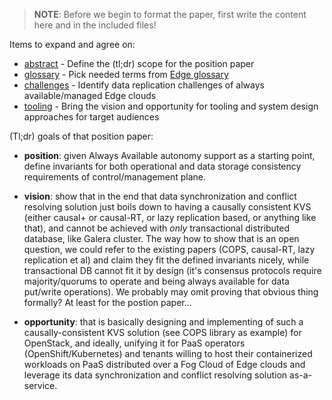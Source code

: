 > **NOTE**: Before we begin to format the paper, first write the content here
> and in the included files!

Items to expand and agree on:

* [abstract](./abstract.md) - Define the (tl;dr) scope for the position paper
* [glossary](./glossary.md) - Pick needed terms from [Edge glossary](https://github.com/State-of-the-Edge/glossary)
* [challenges](./challenges.md) - Identify data replication challenges of always available/managed Edge clouds
* [tooling](./vision.md) - Bring the vision and opportunity for tooling and system design approaches for target audiences

(Tl;dr) goals of that position paper:

* **position**: given Always Available autonomy support as a starting point,
  define invariants for both operational and data storage consistency
  requirements of control/management plane.

* **vision**: show that in the end that data synchronization and conflict
  resolving solution just boils down to having a causally
  consistent KVS (either causal+ or causal-RT, or lazy replication
  based, or anything like that), and cannot be achieved with *only*
  transactional distributed database, like Galera cluster. The way how
  to show that is an open question, we could refer to the existing
  papers (COPS, causal-RT, lazy replication et al) and claim they fit
  the defined invariants nicely, while transactional DB cannot fit it
  by design (it's consensus protocols require majority/quorums to
  operate and being always available for data put/write operations).
  We probably may omit proving that obvious thing formally? At least for
  the postion paper...

* **opportunity**: that is basically designing and implementing of such a
  causally-consistent KVS solution (see COPS library as example) for
  OpenStack, and ideally, unifying it for PaaS operators
  (OpenShift/Kubernetes) and tenants willing to host their containerized
  workloads on PaaS distributed over a Fog Cloud of Edge clouds and
  leverage its data synchronization and conflict resolving solution
  as-a-service.
